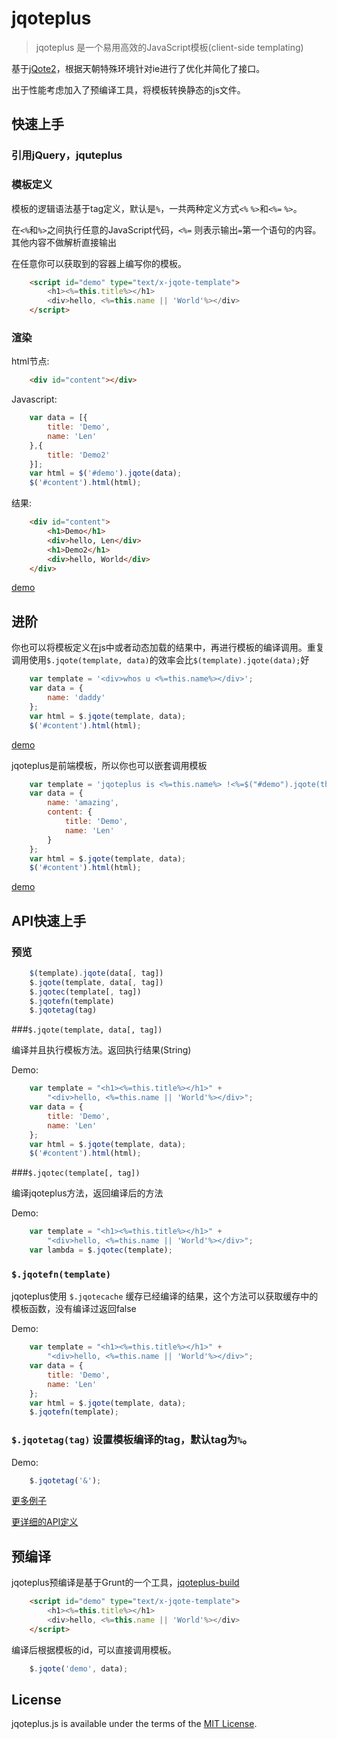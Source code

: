 jqoteplus
=========
>jqoteplus 是一个易用高效的JavaScript模板(client-side templating)

基于[jQote2](https://github.com/aefxx/jQote2)，根据天朝特殊环境针对ie进行了优化并简化了接口。

出于性能考虑加入了预编译工具，将模板转换静态的js文件。

## 快速上手

### 引用jQuery，jquteplus

### 模板定义
模板的逻辑语法基于tag定义，默认是`%`，一共两种定义方式`<%` `%>`和`<%=` `%>`。

在`<%`和`%>`之间执行任意的JavaScript代码，`<%=` 则表示输出`=`第一个语句的内容。其他内容不做解析直接输出

在任意你可以获取到的容器上编写你的模板。

```html
    <script id="demo" type="text/x-jqote-template">
        <h1><%=this.title%></h1>
        <div>hello, <%=this.name || 'World'%></div>
    </script>
```
### 渲染
html节点:
```html
    <div id="content"></div>
```
Javascript:
```js
    var data = [{
        title: 'Demo',
        name: 'Len'
    },{
        title: 'Demo2'
    }];
    var html = $('#demo').jqote(data);
    $('#content').html(html);
```
结果:
```html
    <div id="content">
        <h1>Demo</h1>
        <div>hello, Len</div>
        <h1>Demo2</h1>
        <div>hello, World</div>
    </div>
```
[demo](src/demo/demo.html)

## 进阶
你也可以将模板定义在js中或者动态加载的结果中，再进行模板的编译调用。重复调用使用`$.jqote(template, data)`的效率会比`$(template).jqote(data);`好

```js
    var template = '<div>whos u <%=this.name%></div>';
    var data = {
        name: 'daddy'
    };
    var html = $.jqote(template, data);
    $('#content').html(html);
```
[demo](src/demo/demo.html)

jqoteplus是前端模板，所以你也可以嵌套调用模板
```js
    var template = 'jqoteplus is <%=this.name%> !<%=$("#demo").jqote(this.content);%>';
    var data = {
        name: 'amazing',
        content: {
            title: 'Demo',
            name: 'Len'
        }
    };
    var html = $.jqote(template, data);
    $('#content').html(html);
```
[demo](src/demo/demo.html)

## API快速上手

### 预览
```js
    $(template).jqote(data[, tag])
    $.jqote(template, data[, tag])
    $.jqotec(template[, tag])
    $.jqotefn(template)
    $.jqotetag(tag)
```
###`$.jqote(template, data[, tag])`
    
编译并且执行模板方法。返回执行结果(String)

Demo:
```js
    var template = "<h1><%=this.title%></h1>" +
        "<div>hello, <%=this.name || 'World'%></div>";
    var data = {
        title: 'Demo',
        name: 'Len'
    };
    var html = $.jqote(template, data);
    $('#content').html(html);
```

###`$.jqotec(template[, tag])` 

编译jqoteplus方法，返回编译后的方法

Demo:
```js
    var template = "<h1><%=this.title%></h1>" +
        "<div>hello, <%=this.name || 'World'%></div>";
    var lambda = $.jqotec(template);
```

### `$.jqotefn(template)`

jqoteplus使用 `$.jqotecache` 缓存已经编译的结果，这个方法可以获取缓存中的模板函数，没有编译过返回false

Demo:
```js
    var template = "<h1><%=this.title%></h1>" +
        "<div>hello, <%=this.name || 'World'%></div>";
    var data = {
        title: 'Demo',
        name: 'Len'
    };
    var html = $.jqote(template, data);
    $.jqotefn(template);
```

### `$.jqotetag(tag)` 设置模板编译的tag，默认tag为`%`。

Demo:
```js
    $.jqotetag('&');
```

    
    

[更多例子](https://github.com/ntesmail/jqoteplus/blob/master/demo/demo.html)

[更详细的API定义](https://github.com/ntesmail/jqoteplus/blob/master/doc/api.md)

## 预编译
jqoteplus预编译是基于Grunt的一个工具，[jqoteplus-build](https://github.com/ntesmail/jqoteplus-build)

```html
    <script id="demo" type="text/x-jqote-template">
        <h1><%=this.title%></h1>
        <div>hello, <%=this.name || 'World'%></div>
    </script>
```
编译后根据模板的id，可以直接调用模板。
```js
    $.jqote('demo', data);
```

## License
jqoteplus.js is available under the terms of the [MIT License](https://github.com/ntesmail/jqoteplus/blob/master/LICENSE).